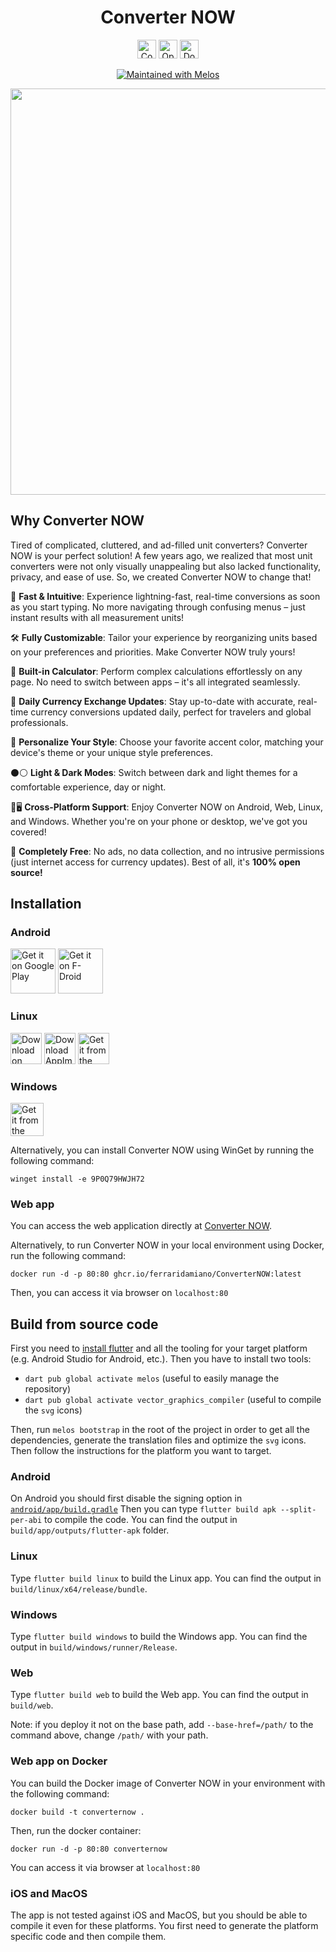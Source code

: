 <div align="center">

# Converter NOW

[<img src="https://img.shields.io/github/contributors/ferraridamiano/ConverterNOW?style=flat-square"
    alt="Contributors"
    height="30">](https://github.com/ferraridamiano/ConverterNOW/graphs/contributors)
[<img src="https://img.shields.io/static/v1?style=for-the-badge&message=PWA&color=5A0FC8&logo=PWA&logoColor=FFFFFF&label="
    alt="Open web app"
    height="30">](https://converter-now.web.app)
[<img src="https://img.shields.io/static/v1?style=for-the-badge&message=PayPal&color=00457C&logo=PayPal&logoColor=FFFFFF&label="
    alt="Donate paypal"
    height="30">](https://www.paypal.me/DemApps)

[<img src="https://img.shields.io/badge/maintained%20with-melos-f700ff.svg?style=flat-square"
    alt="Maintained with Melos">](https://github.com/invertase/melos)

<img src="screenshots/1.png" width="650">
</div>

## Why Converter NOW

Tired of complicated, cluttered, and ad-filled unit converters? Converter NOW
is your perfect solution! A few years ago, we realized that most unit
converters were not only visually unappealing but also lacked functionality,
privacy, and ease of use. So, we created Converter NOW to change that!

🚀 **Fast & Intuitive**: Experience lightning-fast, real-time conversions as
soon as you start typing. No more navigating through confusing menus – just
instant results with all measurement units!

🛠️ **Fully Customizable**: Tailor your experience by reorganizing units based
on your preferences and priorities. Make Converter NOW truly yours!

🔢 **Built-in Calculator**: Perform complex calculations effortlessly on any
page. No need to switch between apps – it's all integrated seamlessly.

💱 **Daily Currency Exchange Updates**: Stay up-to-date with accurate, real-time
currency conversions updated daily, perfect for travelers and global
professionals.

🎨 **Personalize Your Style**: Choose your favorite accent color, matching your
device's theme or your unique style preferences.

⚫⚪ **Light & Dark Modes**: Switch between dark and light themes for a
comfortable experience, day or night.

📱🖥️ **Cross-Platform Support**: Enjoy Converter NOW on Android, Web, Linux, and
Windows. Whether you're on your phone or desktop, we've got you covered!

💯 **Completely Free**: No ads, no data collection, and no intrusive permissions
(just internet access for currency updates). Best of all, it's
**100% open source!**

## Installation

### Android

[<img src="https://play.google.com/intl/en_us/badges/static/images/badges/en_badge_web_generic.png"
    alt="Get it on Google Play"
    height="72">](https://play.google.com/store/apps/details?id=com.ferrarid.converterpro)
[<img src="https://fdroid.gitlab.io/artwork/badge/get-it-on.png"
    alt="Get it on F-Droid"
    height="72">](https://f-droid.org/packages/com.ferrarid.converterpro)

### Linux

[<img src="https://flathub.org/assets/badges/flathub-badge-en.png"
    alt="Download on Flathub"
    height="50">](https://flathub.org/apps/details/io.github.ferraridamiano.ConverterNOW)
[<img src="https://user-images.githubusercontent.com/61944859/169455015-13385466-8901-48fe-ba90-b62d58b0be64.png"
    alt="Download AppImage"
    height="50">](https://github.com/ferraridamiano/ConverterNOW/releases/latest)
[<img src="https://snapcraft.io/static/images/badges/en/snap-store-black.svg"
    alt="Get it from the Snap Store"
    height="50">](https://snapcraft.io/converternow)

### Windows

[<img src="https://get.microsoft.com/images/en-us dark.svg"
    alt="Get it from the Microsoft Store"
    height="53">](https://www.microsoft.com/store/apps/9P0Q79HWJH72)

Alternatively, you can install Converter NOW using WinGet by running the
following command:
```
winget install -e 9P0Q79HWJH72
```

### Web app
You can access the web application directly at [Converter NOW](https://converter-now.web.app).

Alternatively, to run Converter NOW in your local environment using Docker, run
the following command:
```shell
docker run -d -p 80:80 ghcr.io/ferraridamiano/ConverterNOW:latest
```

Then, you can access it via browser on `localhost:80`

## Build from source code
First you need to
[install flutter](https://docs.flutter.dev/get-started/install) and all the
tooling for your target platform (e.g. Android Studio for Android, etc.). Then you have to install two tools:

- `dart pub global activate melos` (useful to easily manage the repository)
- `dart pub global activate vector_graphics_compiler` (useful to compile the `svg` icons)

Then, run `melos bootstrap` in the root of the project in order to get all the dependencies, generate the
translation files and optimize the `svg` icons. Then follow the instructions for the platform you want to target.

### Android
On Android you should first disable the signing option in
[`android/app/build.gradle`](https://github.com/ferraridamiano/ConverterNOW/blob/master/android/app/build.gradle#L57)
Then you can type `flutter build apk --split-per-abi` to compile the code. You
can find the output in `build/app/outputs/flutter-apk` folder.

### Linux
Type `flutter build linux` to build the Linux app. You can find the output in
`build/linux/x64/release/bundle`.

### Windows
Type `flutter build windows` to build the Windows app. You can find the output
in `build/windows/runner/Release`.

### Web
Type `flutter build web` to build the Web app. You can find the output in
`build/web`.

Note: if you deploy it not on the base path, add `--base-href=/path/` to the command above, change `/path/` with your path.

### Web app on Docker
You can build the Docker image of Converter NOW in your environment with the
following command:
```shell
docker build -t converternow .
```

Then, run the docker container:
```shell
docker run -d -p 80:80 converternow
```

You can access it via browser at `localhost:80`

### iOS and MacOS
The app is not tested against iOS and MacOS, but you should be able to compile
it even for these platforms. You first need to generate the platform specific
code and then compile them.
